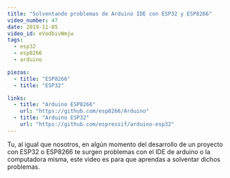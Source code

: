 ```yaml
---
title: "Solventando problemas de Arduino IDE con ESP32 y ESP8266"
video_number: 47
date: 2019-11-05
video_id: eVodbivWmjw
tags:
  - esp32
  - esp8266
  - arduino

piezas:
  - title: "ESP8266"
  - title: "ESP32"

links:
  - title: "Arduino ESP8266"
    url: "https://github.com/esp8266/Arduino"
  - title: "Arduino ESP32"
    url: "https://github.com/espressif/arduino-esp32"
---
```


Tu, al igual que nosotros, en algún momento del desarrollo de un proyecto con ESP32 o ESP8266 te surgen problemas con el IDE de arduino o la computadora misma, este video es para que aprendas a solventar dichos problemas.
